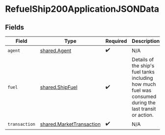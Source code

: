 # RefuelShip200ApplicationJSONData


## Fields

| Field                                                                                                    | Type                                                                                                     | Required                                                                                                 | Description                                                                                              |
| -------------------------------------------------------------------------------------------------------- | -------------------------------------------------------------------------------------------------------- | -------------------------------------------------------------------------------------------------------- | -------------------------------------------------------------------------------------------------------- |
| `agent`                                                                                                  | [shared.Agent](../../models/shared/agent.md)                                                             | :heavy_check_mark:                                                                                       | N/A                                                                                                      |
| `fuel`                                                                                                   | [shared.ShipFuel](../../models/shared/shipfuel.md)                                                       | :heavy_check_mark:                                                                                       | Details of the ship's fuel tanks including how much fuel was consumed during the last transit or action. |
| `transaction`                                                                                            | [shared.MarketTransaction](../../models/shared/markettransaction.md)                                     | :heavy_check_mark:                                                                                       | N/A                                                                                                      |